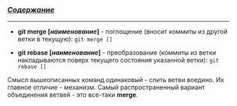 ### [***Содержание***](./readme.md)
---
* **git merge [*наименование*]** - поглощение (вносит коммиты из другой ветки в текущую): `git merge []`

* **git rebase [*наименование*]** - преобразование (коммиты из ветки накладываются поверх текущего состояния указанной ветки): `git rebase []`

Смысл вышеописанных команд одинаковый - слить ветви воедино. Их главное отличие - механизм. Самый распространенный вариант объединения ветвей - это все-таки **merge**.